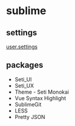 # sublime

## settings
[user.settings](https://github.com/twoBoots/sublime/blob/master/user.settings)

## packages
- Seti_UI
- Seti_UX
- Theme - Seti Monokai
- Vue Syntax Highlight
- SublimeGit
- LESS
- Pretty JSON
